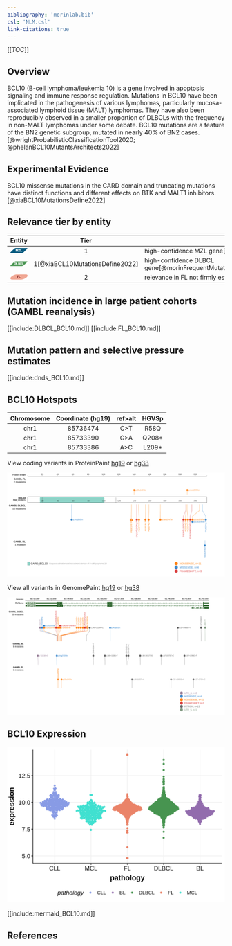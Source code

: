 ```yaml
---
bibliography: 'morinlab.bib'
csl: 'NLM.csl'
link-citations: true
---
```


[[_TOC_]]

## Overview
BCL10 (B-cell lymphoma/leukemia 10) is a gene involved in apoptosis signaling and immune response regulation. 
Mutations in BCL10 have been implicated in the pathogenesis of various lymphomas, particularly mucosa-associated lymphoid tissue (MALT) lymphomas. 
They have also been reproducibly observed in a smaller proportion of DLBCLs with the frequency in non-MALT lymphomas under some debate. 
BCL10 mutations are a feature of the BN2 genetic subgroup, mutated in nearly 40% of BN2 cases.[@wrightProbabilisticClassificationTool2020; @phelanBCL10MutantsArchitects2022]

## Experimental Evidence

BCL10 missense mutations in the CARD domain and truncating mutations have distinct functions and different effects on BTK and MALT1 inhibitors. [@xiaBCL10MutationsDefine2022]



## Relevance tier by entity

|Entity|Tier|Description                           |
|:------:|:----:|--------------------------------------|
|![MZL](images/icons/MZL_tier1.png)|1|high-confidence MZL gene[@spinaGeneticsNodalMarginal2016]|
|![DLBCL](images/icons/DLBCL_tier1.png)  |1[@xiaBCL10MutationsDefine2022]   |high-confidence DLBCL gene[@morinFrequentMutationHistonemodifying2011;@morinMutationalStructuralAnalysis2013]            |
|![FL](images/icons/FL_tier2.png)     |2   |relevance in FL not firmly established[@russler-germainMutationsAssociatedProgression2023]|

## Mutation incidence in large patient cohorts (GAMBL reanalysis)

[[include:DLBCL_BCL10.md]]
[[include:FL_BCL10.md]]


## Mutation pattern and selective pressure estimates

[[include:dnds_BCL10.md]]

## BCL10 Hotspots

| Chromosome |Coordinate (hg19) | ref>alt | HGVSp | 
 | :---:| :---: | :--: | :---: |
| chr1 | 85736474 | C>T | R58Q |
| chr1 | 85733390 | G>A | Q208* |
| chr1 | 85733386 | A>C | L209* |

View coding variants in ProteinPaint [hg19](https://morinlab.github.io/LLMPP/GAMBL/BCL10_protein.html)  or [hg38](https://morinlab.github.io/LLMPP/GAMBL/BCL10_protein_hg38.html)

![](images/proteinpaint/BCL10_NM_003921.svg)

View all variants in GenomePaint [hg19](https://morinlab.github.io/LLMPP/GAMBL/BCL10.html)  or [hg38](https://morinlab.github.io/LLMPP/GAMBL/BCL10_hg38.html)

![](images/proteinpaint/BCL10.svg)

## BCL10 Expression

![](images/gene_expression/BCL10_by_pathology.svg)

[[include:mermaid_BCL10.md]]

## References

<!-- ORIGIN: morinFrequentMutationHistonemodifying2011 -->
<!-- FL: russler-germainMutationsAssociatedProgression2023b -->
<!-- MZL: spinaGeneticsNodalMarginal2016b -->
<!-- DLBCL: morinFrequentMutationHistonemodifying2011 -->
